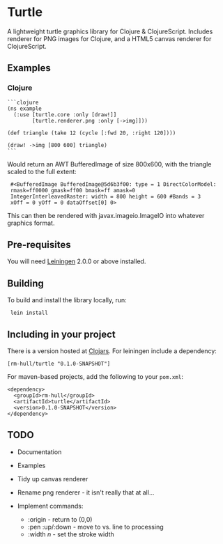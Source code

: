 Turtle
======

A lightweight turtle graphics library for Clojure &amp; ClojureScript. 
Includes renderer for PNG images for Clojure, and a HTML5 canvas renderer
for ClojureScript.

Examples
--------

### Clojure

    ```clojure
    (ns example
      (:use [turtle.core :only [draw!]]
            [turtle.renderer.png :only [->img]]))

    (def triangle (take 12 (cycle [:fwd 20, :right 120]))) 

    (draw! ->img [800 600] triangle)
    ```

Would return an AWT BufferedImage of size 800x600, with the triangle scaled 
to the full extent:

     #<BufferedImage BufferedImage@5d6b3f00: type = 1 DirectColorModel: 
     rmask=ff0000 gmask=ff00 bmask=ff amask=0 
     IntegerInterleavedRaster: width = 800 height = 600 #Bands = 3 
     xOff = 0 yOff = 0 dataOffset[0] 0>

This can then be rendered with javax.imageio.ImageIO into whatever graphics format.

Pre-requisites
--------------
You will need [Leiningen][1] 2.0.0 or above installed.


Building
--------
To build and install the library locally, run:

     lein install

Including in your project
-------------------------
There is a version hosted at [Clojars][2]. For leiningen include a dependency:

    [rm-hull/turtle "0.1.0-SNAPSHOT"]

For maven-based projects, add the following to your `pom.xml`:

    <dependency>
      <groupId>rm-hull</groupId>
      <artifactId>turtle</artifactId>
      <version>0.1.0-SNAPSHOT</version>
    </dependency>

TODO
----

* Documentation

* Examples

* Tidy up canvas renderer

* Rename png renderer - it isn't really that at all...

* Implement commands: 
    - :origin - return to (0,0)
    - :pen :up/:down - move to vs. line to processing
    - :width _n_ - set the stroke width

[1]: https://github.com/technomancy/leiningen
[2]: https://clojars.org/rm-hull/turtle
